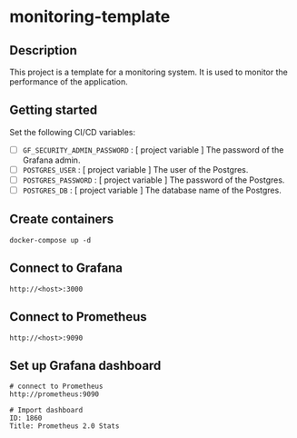 # monitoring-template
## Description
This project is a template for a monitoring system. It is used to monitor the performance of the application.

## Getting started
Set the following CI/CD variables:
- [ ]  `GF_SECURITY_ADMIN_PASSWORD` : [ project variable ] The password of the Grafana admin.
- [ ]  `POSTGRES_USER` : [ project variable ] The user of the Postgres.
- [ ]  `POSTGRES_PASSWORD` : [ project variable ] The password of the Postgres.
- [ ]  `POSTGRES_DB` : [ project variable ] The database name of the Postgres.

## Create containers
```
docker-compose up -d
```

## Connect to Grafana
```
http://<host>:3000
```

## Connect to Prometheus
```
http://<host>:9090
```

## Set up Grafana dashboard
```
# connect to Prometheus
http://prometheus:9090

# Import dashboard
ID: 1860
Title: Prometheus 2.0 Stats
```
